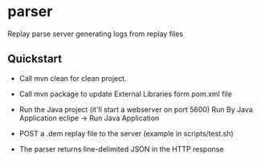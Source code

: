 # parser
Replay parse server generating logs from replay files

Quickstart
----
* Call mvn clean for clean project.
* Call mvn package to update External Libraries form pom.xml file

* Run the Java project (it'll start a webserver on port 5600)
  Run By Java Application
  eclipe -> Run Java Application
  
* POST a .dem replay file to the server (example in scripts/test.sh)
* The parser returns line-delimited JSON in the HTTP response